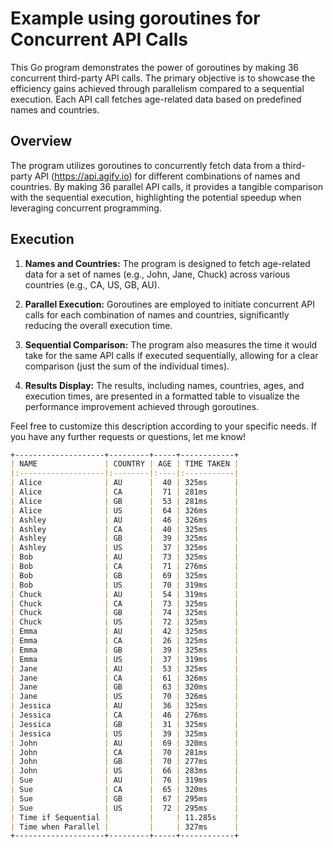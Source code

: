# Example using goroutines for Concurrent API Calls

This Go program demonstrates the power of goroutines by making 36 concurrent third-party API calls. The primary objective is to showcase the efficiency gains achieved through parallelism compared to a sequential execution. Each API call fetches age-related data based on predefined names and countries.

## Overview

The program utilizes goroutines to concurrently fetch data from a third-party API (https://api.agify.io) for different combinations of names and countries. By making 36 parallel API calls, it provides a tangible comparison with the sequential execution, highlighting the potential speedup when leveraging concurrent programming.

## Execution

1. **Names and Countries:** The program is designed to fetch age-related data for a set of names (e.g., John, Jane, Chuck) across various countries (e.g., CA, US, GB, AU).

2. **Parallel Execution:** Goroutines are employed to initiate concurrent API calls for each combination of names and countries, significantly reducing the overall execution time.

3. **Sequential Comparison:** The program also measures the time it would take for the same API calls if executed sequentially, allowing for a clear comparison (just the sum of the individual times).

4. **Results Display:** The results, including names, countries, ages, and execution times, are presented in a formatted table to visualize the performance improvement achieved through goroutines.

Feel free to customize this description according to your specific needs. If you have any further requests or questions, let me know!

```markdown
+--------------------+---------+-----+------------+
| NAME               | COUNTRY | AGE | TIME TAKEN |
|:-------------------|:--------|:----|:-----------|
| Alice              | AU      |  40 | 325ms      |
| Alice              | CA      |  71 | 281ms      |
| Alice              | GB      |  53 | 281ms      |
| Alice              | US      |  64 | 326ms      |
| Ashley             | AU      |  46 | 326ms      |
| Ashley             | CA      |  40 | 325ms      |
| Ashley             | GB      |  39 | 325ms      |
| Ashley             | US      |  37 | 325ms      |
| Bob                | AU      |  73 | 325ms      |
| Bob                | CA      |  71 | 276ms      |
| Bob                | GB      |  69 | 325ms      |
| Bob                | US      |  70 | 319ms      |
| Chuck              | AU      |  54 | 319ms      |
| Chuck              | CA      |  73 | 325ms      |
| Chuck              | GB      |  74 | 325ms      |
| Chuck              | US      |  72 | 325ms      |
| Emma               | AU      |  42 | 325ms      |
| Emma               | CA      |  26 | 325ms      |
| Emma               | GB      |  39 | 325ms      |
| Emma               | US      |  37 | 319ms      |
| Jane               | AU      |  53 | 325ms      |
| Jane               | CA      |  61 | 326ms      |
| Jane               | GB      |  63 | 320ms      |
| Jane               | US      |  70 | 326ms      |
| Jessica            | AU      |  36 | 325ms      |
| Jessica            | CA      |  46 | 276ms      |
| Jessica            | GB      |  31 | 325ms      |
| Jessica            | US      |  39 | 325ms      |
| John               | AU      |  69 | 320ms      |
| John               | CA      |  70 | 281ms      |
| John               | GB      |  70 | 277ms      |
| John               | US      |  66 | 283ms      |
| Sue                | AU      |  76 | 319ms      |
| Sue                | CA      |  65 | 320ms      |
| Sue                | GB      |  67 | 295ms      |
| Sue                | US      |  72 | 295ms      |
| Time if Sequential |         |     | 11.285s    |
| Time when Parallel |         |     | 327ms      |
+--------------------+---------+-----+------------+

